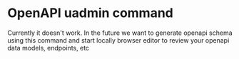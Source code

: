 # OpenAPI uadmin command

Currently it doesn't work. In the future we want to generate openapi schema using this command and start locally browser editor to review your openapi data models, endpoints, etc
